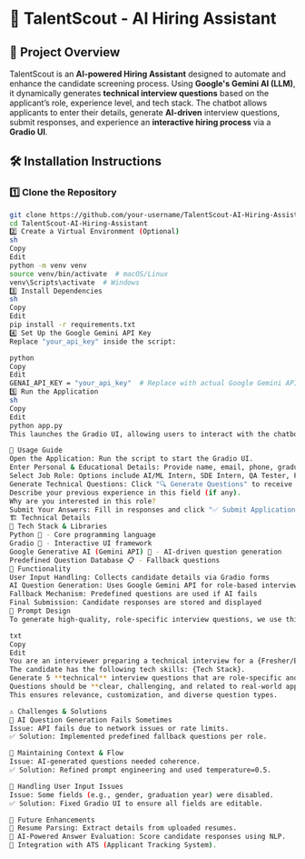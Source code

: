 # 🚀 TalentScout - AI Hiring Assistant  

## 📌 Project Overview  
TalentScout is an **AI-powered Hiring Assistant** designed to automate and enhance the candidate screening process. Using **Google's Gemini AI (LLM)**, it dynamically generates **technical interview questions** based on the applicant’s role, experience level, and tech stack. The chatbot allows applicants to enter their details, generate **AI-driven** interview questions, submit responses, and experience an **interactive hiring process** via a **Gradio UI**.  

## 🛠 Installation Instructions  
### 1️⃣ Clone the Repository  
```sh
git clone https://github.com/your-username/TalentScout-AI-Hiring-Assistant.git  
cd TalentScout-AI-Hiring-Assistant  
2️⃣ Create a Virtual Environment (Optional)
sh
Copy
Edit
python -m venv venv  
source venv/bin/activate  # macOS/Linux  
venv\Scripts\activate  # Windows  
3️⃣ Install Dependencies
sh
Copy
Edit
pip install -r requirements.txt  
4️⃣ Set Up the Google Gemini API Key
Replace "your_api_key" inside the script:

python
Copy
Edit
GENAI_API_KEY = "your_api_key"  # Replace with actual Google Gemini API key  
5️⃣ Run the Application
sh
Copy
Edit
python app.py  
This launches the Gradio UI, allowing users to interact with the chatbot.

📖 Usage Guide
Open the Application: Run the script to start the Gradio UI.
Enter Personal & Educational Details: Provide name, email, phone, graduation details, experience, and tech stack.
Select Job Role: Options include AI/ML Intern, SDE Intern, QA Tester, Full Stack Developer, Project Manager, Business Development Associate (BDA), etc.
Generate Technical Questions: Click "🔍 Generate Questions" to receive 5 AI-generated interview questions. If AI fails, predefined fallback questions will be used. Additional questions include:
Describe your previous experience in this field (if any).
Why are you interested in this role?
Submit Your Answers: Fill in responses and click "✅ Submit Application". A confirmation message appears: "Thank you for your responses! If you are shortlisted, our hiring team will contact you soon."
🏗 Technical Details
🔹 Tech Stack & Libraries
Python 🐍 - Core programming language
Gradio 🎨 - Interactive UI framework
Google Generative AI (Gemini API) 🤖 - AI-driven question generation
Predefined Question Database 📋 - Fallback questions
🔹 Functionality
User Input Handling: Collects candidate details via Gradio forms
AI Question Generation: Uses Google Gemini API for role-based interview questions
Fallback Mechanism: Predefined questions are used if AI fails
Final Submission: Candidate responses are stored and displayed
🎯 Prompt Design
To generate high-quality, role-specific interview questions, we use this optimized prompt:

txt
Copy
Edit
You are an interviewer preparing a technical interview for a {Fresher/Experienced} candidate applying for {Role}.  
The candidate has the following tech skills: {Tech Stack}.  
Generate 5 **technical** interview questions that are role-specific and relevant to their experience level.  
Questions should be **clear, challenging, and related to real-world applications**.  
This ensures relevance, customization, and diverse question types.

⚠ Challenges & Solutions
🔴 AI Question Generation Fails Sometimes
Issue: API fails due to network issues or rate limits.
✅ Solution: Implemented predefined fallback questions per role.

🔴 Maintaining Context & Flow
Issue: AI-generated questions needed coherence.
✅ Solution: Refined prompt engineering and used temperature=0.5.

🔴 Handling User Input Issues
Issue: Some fields (e.g., gender, graduation year) were disabled.
✅ Solution: Fixed Gradio UI to ensure all fields are editable.

🌟 Future Enhancements
🔹 Resume Parsing: Extract details from uploaded resumes.
🔹 AI-Powered Answer Evaluation: Score candidate responses using NLP.
🔹 Integration with ATS (Applicant Tracking System).
